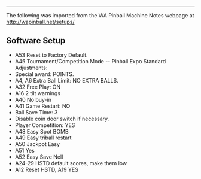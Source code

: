 ***
The following was imported from the WA Pinball Machine Notes webpage at http://wapinball.net/setups/
## Software Setup
-   A53 Reset to Factory Default.
-   A45 Tournament/Competition Mode -- Pinball Expo
Standard Adjustments:
-   Special award: POINTS.
-   A4, A6 Extra Ball Limit: NO EXTRA BALLS.
-   A32 Free Play: ON
-   A16 2 tilt warnings
-   A40 No buy-in
-   A41 Game Restart: NO
-   Ball Save Time: 3
-   Disable coin door switch if necessary.
-   Player Competition: YES
-   A48 Easy Spot BOMB
-   A49 Easy triball restart
-   A50 Jackpot Easy
-   A51 Yes
-   A52 Easy Save Nell
-   A24-29 HSTD default scores, make them low
-   A12 Reset HSTD, A19 YES